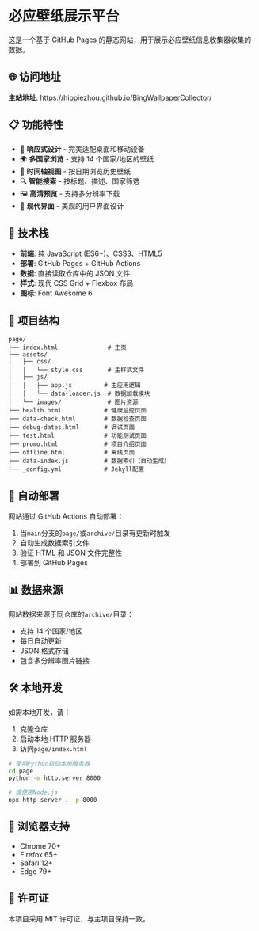 # 必应壁纸展示平台

这是一个基于 GitHub Pages 的静态网站，用于展示必应壁纸信息收集器收集的数据。

## 🌐 访问地址

**主站地址**: https://hippiezhou.github.io/BingWallpaperCollector/

## 📋 功能特性

- 📱 **响应式设计** - 完美适配桌面和移动设备
- 🌍 **多国家浏览** - 支持 14 个国家/地区的壁纸
- 📅 **时间轴视图** - 按日期浏览历史壁纸
- 🔍 **智能搜索** - 按标题、描述、国家筛选
- 🖼️ **高清预览** - 支持多分辨率下载
- 🎨 **现代界面** - 美观的用户界面设计

## 🚀 技术栈

- **前端**: 纯 JavaScript (ES6+)、CSS3、HTML5
- **部署**: GitHub Pages + GitHub Actions
- **数据**: 直接读取仓库中的 JSON 文件
- **样式**: 现代 CSS Grid + Flexbox 布局
- **图标**: Font Awesome 6

## 📁 项目结构

```
page/
├── index.html              # 主页
├── assets/
│   ├── css/
│   │   └── style.css       # 主样式文件
│   ├── js/
│   │   ├── app.js         # 主应用逻辑
│   │   └── data-loader.js  # 数据加载模块
│   └── images/             # 图片资源
├── health.html            # 健康监控页面
├── data-check.html        # 数据检查页面
├── debug-dates.html       # 调试页面
├── test.html              # 功能测试页面
├── promo.html             # 项目介绍页面
├── offline.html           # 离线页面
├── data-index.js          # 数据索引（自动生成）
└── _config.yml            # Jekyll配置
```

## 🔄 自动部署

网站通过 GitHub Actions 自动部署：

1. 当`main`分支的`page/`或`archive/`目录有更新时触发
2. 自动生成数据索引文件
3. 验证 HTML 和 JSON 文件完整性
4. 部署到 GitHub Pages

## 📊 数据来源

网站数据来源于同仓库的`archive/`目录：

- 支持 14 个国家/地区
- 每日自动更新
- JSON 格式存储
- 包含多分辨率图片链接

## 🛠️ 本地开发

如需本地开发，请：

1. 克隆仓库
2. 启动本地 HTTP 服务器
3. 访问`page/index.html`

```bash
# 使用Python启动本地服务器
cd page
python -m http.server 8000

# 或使用Node.js
npx http-server . -p 8000
```

## 📱 浏览器支持

- Chrome 70+
- Firefox 65+
- Safari 12+
- Edge 79+

## 📄 许可证

本项目采用 MIT 许可证，与主项目保持一致。
